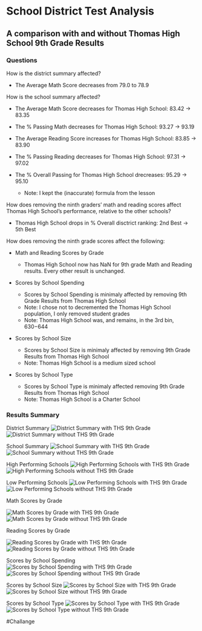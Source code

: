 # School District Test Analysis
## A comparison with and without Thomas High School 9th Grade Results

### Questions

How is the district summary affected?
- The Average Math Score decreases from 79.0 to 78.9

How is the school summary affected?
- The Average Math Score decreases for Thomas High School: 83.42 -> 83.35
- The % Passing Math decreases for Thomas High School: 93.27 -> 93.19

- The Average Reading Score increases for Thomas High School: 83.85 -> 83.90
- The % Passing Reading decreases for Thomas High School: 97.31 -> 97.02

- The % Overall Passing for Thomas High School drecreases: 95.29 -> 95.10
  - Note: I kept the (inaccurate) formula from the lesson

How does removing the ninth graders’ math and reading scores affect Thomas High School’s performance, relative to the other schools?
- Thomas High School drops in % Overall disctrict ranking: 2nd Best -> 5th Best 

How does removing the ninth grade scores affect the following:
- Math and Reading Scores by Grade
  - Thomas High School now has NaN for 9th grade Math and Reading results. Every other result is unchanged.

- Scores by School Spending
  - Scores by School Spending is minimaly affected by removing 9th Grade Results from Thomas High School
  - Note: I chose not to decremented the Thomas High School population, I only removed student grades 
  - Note: Thomas High School was, and remains, in the 3rd bin, $630-$644

- Scores by School Size
  - Scores by School Size is minimaly affected by removing 9th Grade Results from Thomas High School
  - Note: Thomas High School is a medium sized school

- Scores by School Type
  - Scores by School Type is minimaly affected removing 9th Grade Results from Thomas High School
  - Note: Thomas High School is a Charter School


### Results Summary
District Summary
![District Summary with THS 9th Grade](https://github.com/Calistic/School_Disctrict_Analysis/blob/master/Pictures/Disctrict%20Summary%20w%209.PNG)
![District Summary without THS 9th Grade](https://github.com/Calistic/School_Disctrict_Analysis/blob/master/Pictures/Disctrict%20Summary%20wo%209.PNG)

School Summary
![School Summary with THS 9th Grade](https://github.com/Calistic/School_Disctrict_Analysis/blob/master/Pictures/School%20Summary%20w%209.PNG)
![School Summary without THS 9th Grade](https://github.com/Calistic/School_Disctrict_Analysis/blob/master/Pictures/School%20Summary%20wo%209.PNG)

High Performing Schools
![High Performing Schools with THS 9th Grade](https://github.com/Calistic/School_Disctrict_Analysis/blob/master/Pictures/High%20Performing%20Schools%20w%209.PNG)
![High Performing Schools without THS 9th Grade](https://github.com/Calistic/School_Disctrict_Analysis/blob/master/Pictures/High%20Performing%20Schools%20wo%209.PNG)

Low Performing Schools
![Low Performing Schools with THS 9th Grade](https://github.com/Calistic/School_Disctrict_Analysis/blob/master/Pictures/Low%20Performing%20Schools%20w%209.PNG)
![Low Performing Schools without THS 9th Grade](https://github.com/Calistic/School_Disctrict_Analysis/blob/master/Pictures/Low%20Performing%20Schools%20wo%209.PNG)

Math Scores by Grade

![Math Scores by Grade with THS 9th Grade](https://github.com/Calistic/School_Disctrict_Analysis/blob/master/Pictures/Math%20Scores%20by%20Grade%20w%209.PNG)
![Math Scores by Grade without THS 9th Grade](https://github.com/Calistic/School_Disctrict_Analysis/blob/master/Pictures/Math%20Scores%20by%20Grade%20wo%209.PNG)

Reading Scores by Grade

![Reading Scores by Grade with THS 9th Grade](https://github.com/Calistic/School_Disctrict_Analysis/blob/master/Pictures/Reading%20Scores%20by%20Grade%20w%209.PNG)
![Reading Scores by Grade without THS 9th Grade](https://github.com/Calistic/School_Disctrict_Analysis/blob/master/Pictures/Reading%20Scores%20by%20Grade%20wo%209.PNG)

Scores by School Spending
![Scores by School Spending with THS 9th Grade](https://github.com/Calistic/School_Disctrict_Analysis/blob/master/Pictures/Scores%20by%20School%20Spending%20w%209.PNG)
![Scores by School Spending without THS 9th Grade](https://github.com/Calistic/School_Disctrict_Analysis/blob/master/Pictures/Scores%20by%20School%20Spending%20wo%209.PNG)

Scores by School Size
![Scores by School Size with THS 9th Grade](https://github.com/Calistic/School_Disctrict_Analysis/blob/master/Pictures/Scores%20by%20School%20Size%20w%209.PNG)
![Scores by School Size without THS 9th Grade](https://github.com/Calistic/School_Disctrict_Analysis/blob/master/Pictures/Scores%20by%20School%20Size%20wo%209.PNG)

Scores by School Type
![Scores by School Type with THS 9th Grade](https://github.com/Calistic/School_Disctrict_Analysis/blob/master/Pictures/Scores%20by%20School%20Type%20w%209.PNG)
![Scores by School Type without THS 9th Grade](https://github.com/Calistic/School_Disctrict_Analysis/blob/master/Pictures/Scores%20by%20School%20Type%20wo%209.PNG)


#Challange
